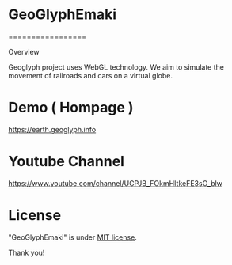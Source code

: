 # GeoGlyphEmaki
=================

Overview

Geoglyph project uses WebGL technology.
We aim to simulate the movement of railroads and cars on a virtual globe.

# Demo ( Hompage )

https://earth.geoglyph.info

# Youtube Channel

https://www.youtube.com/channel/UCPJB_FOkmHItkeFE3sO_blw

# License
 
"GeoGlyphEmaki" is under [MIT license](https://en.wikipedia.org/wiki/MIT_License).
 
Thank you!


